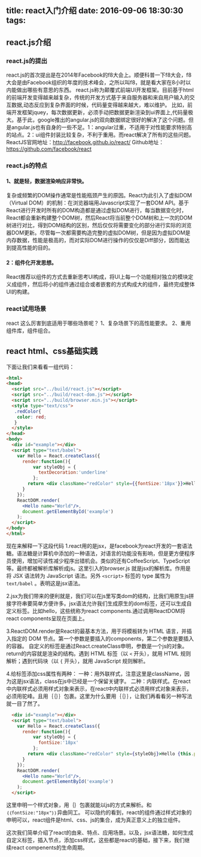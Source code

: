 title: react入门介绍
date: 2016-09-06 18:30:30
tags:
---


## react.js介绍

### react.js的提出
react.js的首次提出是在2014年Facebook的f8大会上。顺便科普一下f8大会，f8大会是由Facebook组织的年度的技术峰会，之所以叫f8，就是看大家在8小时以内能做出哪些有意思的东西。
react.js称为颠覆式前端UI开发框架。目前基于html的前端开发变得越来越复杂，传统的开发方式基于来自服务器和来自用户输入的交互数据,动态反应到复杂界面的时候，代码量变得越来越大，难以维护。
比如，前端开发框架jquey，每次数据更新，必须手动把数据更新渲染到ui界面上,代码量极大。基于此，google推出的angular.js的双向数据绑定很好的解决了这个问题。但是angular.js也有自身的一些不足。1：angular过重，不适用于对性能要求特别高的站点。2：ui组件封装比较复杂，不利于重用。而react解决了所有的这些问题。
ReactJS官网地址：http://facebook.github.io/react/
Github地址：https://github.com/facebook/react

### react.js的特点
#### 1、就是轻，数据渲染响应非常快。
复杂或频繁的DOM操作通常是性能瓶颈产生的原因。React为此引入了虚拟DOM（Virtual DOM）的机制：在浏览器端用Javascript实现了一套DOM API。基于React进行开发时所有的DOM构造都是通过虚拟DOM进行，每当数据变化时，React都会重新构建整个DOM树，然后React将当前整个DOM树和上一次的DOM树进行对比，得到DOM结构的区别，然后仅仅将需要变化的部分进行实际的浏览器DOM更新。尽管每一次都需要构造完整的虚拟DOM树，但是因为虚拟DOM是内存数据，性能是极高的，而对实际DOM进行操作的仅仅是Diff部分，因而能达到提高性能的目的。
#### 2：组件化开发思想。
React推荐以组件的方式去重新思考UI构成，将UI上每一个功能相对独立的模块定义成组件，然后将小的组件通过组合或者嵌套的方式构成大的组件，最终完成整体UI的构建。

### react试用场景
react 这么厉害到底适用于哪些场景呢？
1、复杂场景下的高性能要求。
2、重用组件库，组件组合。

## react html、css基础实践
下面让我们来看看一组代码：

```html
<html>
<head>
  <script src="../build/react.js"></script>
  <script src="../build/react-dom.js"></script>
  <script src="../build/browser.min.js"></script>
  <style type="text/css">
   .redColor{
    color: red;
   }
  </style>
</head>
<body>
  <div id="example"></div>
  <script type="text/babel">
    var Hello = React.createClass({
      render:function(){
          var styleObj = {
            textDecoration:'underline'
          };
        return <div className="redColor" style={{fontSize:'18px'}}>Hello {this.props.name}</div>
      }
    });
    ReactDOM.render(
      <Hello name="World"/>,
      document.getElementById('example')
    );
  </script>
</body>
</html>
```

现在来解释一下这段代码
1.react用的是jsx，是facebook为react开发的一套语法糖。语法糖是计算机中添加的一种语法，对语言的功能没有影响，但是更方便程序员使用，增加可读性减少程序出错机会。类似的还有CoffeeScript、TypeScript等。最终都被解析库解析成js。这里引入的browser.js 就是jsx的解析库。作用是将 JSX 语法转为 JavaScript 语法。另外 `<script>` 标签的 type 属性为 `text/babel` 。表明这是jsx语法。

2.jsx为我们带来的便利就是，我们可以在js里写类dom的结构，比我们用原生js拼接字符串要简单方便许多。jsx语法允许我们生成原生的dom标签，还可以生成自定义标签。比如hello，这些统称为react components.通过调用ReactDOM将react components呈现在页面上。

3.ReactDOM.render是React的最基本方法，用于将模板转为 HTML 语言，并插入指定的 DOM 节点。第一个参数是要插入的components，第二个参数是要插入的容器。
自定义的标签是通过React.createClass申明，参数是一个js的对象。return的内容就是渲染的结构。遇到 HTML 标签（以 `<` 开头），就用 HTML 规则解析；遇到代码块（以 `{` 开头），就用 JavaScript 规则解析。

4.给标签添加css属性有两种：
 一种：用外联样式，注意这里是className，因为这是jsx语法，class在js中已经是一个保留关键字。
 二种：内联样式。在react中内联样式必须用样式对象来表示，在react中内联样式必须用样式对象来表示，必须用驼峰。且用｛｛｝｝包裹。这里为什么要用｛｛｝｝，让我们再看看另一种写法就一目了然了。

````html
  <div id="example"></div>
  <script type="text/babel">
    var Hello = React.createClass({
      render:function(){
          var styleObj = {
            fontSize:'18px'
          };
        return <div className="redColor" style={styleObj}>Hello {this.props.name}</div>
      }
    });
    ReactDOM.render(
      <Hello name="World"/>,
      document.getElementById('example')
    );
  </script>
````

这里申明一个样式对象，用｛｝包裹就能以js的方式来解析。和`｛｛fontSize:"18px"｝｝`异曲同工。
可以隐约的看到，react的组件通过样式对象的申明可以，react组件是html、css、js的集合，成为真正意义上的独立组件。


这次我们简单介绍了react的由来、特点、应用场景。以及，jsx语法糖，如何生成自定义标签，插入节点，添加css样式，这些都是react的基础，接下来，我们继续react compenents的生命周期。

